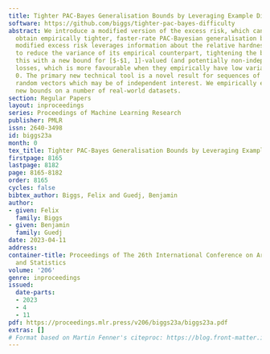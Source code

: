```yaml
---
title: Tighter PAC-Bayes Generalisation Bounds by Leveraging Example Difficulty
software: https://github.com/biggs/tighter-pac-bayes-difficulty
abstract: We introduce a modified version of the excess risk, which can be used to
  obtain empirically tighter, faster-rate PAC-Bayesian generalisation bounds. This
  modified excess risk leverages information about the relative hardness of data examples
  to reduce the variance of its empirical counterpart, tightening the bound. We combine
  this with a new bound for [$-$1, 1]-valued (and potentially non-independent) signed
  losses, which is more favourable when they empirically have low variance around
  0. The primary new technical tool is a novel result for sequences of interdependent
  random vectors which may be of independent interest. We empirically evaluate these
  new bounds on a number of real-world datasets.
section: Regular Papers
layout: inproceedings
series: Proceedings of Machine Learning Research
publisher: PMLR
issn: 2640-3498
id: biggs23a
month: 0
tex_title: Tighter PAC-Bayes Generalisation Bounds by Leveraging Example Difficulty
firstpage: 8165
lastpage: 8182
page: 8165-8182
order: 8165
cycles: false
bibtex_author: Biggs, Felix and Guedj, Benjamin
author:
- given: Felix
  family: Biggs
- given: Benjamin
  family: Guedj
date: 2023-04-11
address:
container-title: Proceedings of The 26th International Conference on Artificial Intelligence
  and Statistics
volume: '206'
genre: inproceedings
issued:
  date-parts:
  - 2023
  - 4
  - 11
pdf: https://proceedings.mlr.press/v206/biggs23a/biggs23a.pdf
extras: []
# Format based on Martin Fenner's citeproc: https://blog.front-matter.io/posts/citeproc-yaml-for-bibliographies/
---
```

